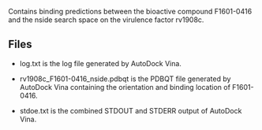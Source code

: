 Contains binding predictions between the bioactive compound F1601-0416 and the nside search space on the virulence factor rv1908c.

## Files

- log.txt is the log file generated by AutoDock Vina.

- rv1908c_F1601-0416_nside.pdbqt is the PDBQT file generated by AutoDock Vina containing the orientation and binding location of F1601-0416.

- stdoe.txt is the combined STDOUT and STDERR output of AutoDock Vina.

